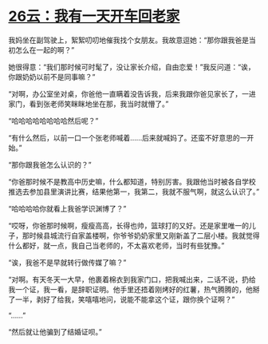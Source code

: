 # [26云：我有一天开车回老家](https://github.com/platojobs/SFLOG/issues/26)

我妈坐在副驾驶上，絮絮叨叨地催我找个女朋友。我故意逗她：“那你跟我爸是当初怎么在一起的啊？”

她很得意：“我们那时候可时髦了，没让家长介绍，自由恋爱！”我反问道：“诶，你跟奶奶以前不是同事嘛？”

“对啊，办公室坐对桌，你爸他一直瞒着没告诉我，后来我跟你爸见家长了，一进家门，看到张老师笑眯眯地坐在那，我当时就懵了。”

“哈哈哈哈哈哈哈哈然后呢？”


“有什么然后，以前一口一个张老师喊着……后来就喊妈了。还蛮不好意思的一开始。”

“那你跟我爸怎么认识的？”

“你爸那时候不是教高中历史嘛，什么都知道，特别厉害。我跟他当时被各自学校推选去参加县里演讲比赛，结果他第一，我第二，我就不服气啊，就这么认识了。”

“哈哈哈哈你就看上我爸学识渊博了？”

“哎呀，你爸那时候啊，瘦瘦高高，长得也帅，篮球打的又好。还是家里唯一的儿子，那时候县城流行自家盖楼啊，你爷爷奶奶家里又刚新盖了二层小楼。我就觉得什么都好，就一点，我自己当老师的，不太喜欢老师，当时有些犹豫。”

“诶，我爸不是早就转行做传媒了嘛？”

“对啊。有天冬天一大早，他裹着棉衣到我家门口，把我喊出来，二话不说，扔给我一个证，我一看，是辞职证明。他手里还捂着刚烤好的红薯，热气腾腾的，他掰了一半，剥好了给我，笑嘻嘻地问，说能不能拿这个证，跟你换个证啊？”

“……”

“然后就让他骗到了结婚证呗。”
